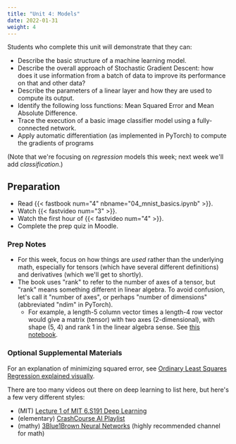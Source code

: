 ```yaml
---
title: "Unit 4: Models"
date: 2022-01-31
weight: 4
---
```


Students who complete this unit will demonstrate that they can:

- Describe the basic structure of a machine learning model.
- Describe the overall approach of Stochastic Gradient Descent: how does it use information from a batch of data to improve its performance on that and other data?
- Describe the parameters of a linear layer and how they are used to compute its output.
- Identify the following loss functions: Mean Squared Error and Mean Absolute Difference.
- Trace the execution of a basic image classifier model using a fully-connected network. <!-- next year: clarify this one; it's currently trace-mnist fundamentals -->
- Apply automatic differentiation (as implemented in PyTorch) to compute the gradients of programs

(Note that we're focusing on *regression* models this week; next week we'll add *classification*.)

## Preparation

- Read {{< fastbook num="4" nbname="04_mnist_basics.ipynb" >}}.
- Watch {{< fastvideo num="3" >}}.
- Watch the first hour of {{< fastvideo num="4" >}}.
- Complete the prep quiz in Moodle.

### Prep Notes

- For this week, focus on how things are *used* rather than the underlying math, especially for tensors (which have several different definitions) and derivatives (which we'll get to shortly).
- The book uses "rank" to refer to the number of axes of a tensor, but "rank" means something different in linear algebra. To avoid confusion, let's call it "number of axes", or perhaps "number of dimensions" (abbreviated "ndim" in PyTorch).
  - For example, a length-5 column vector times a length-4 row vector would give a matrix (tensor) with two axes (2-dimensional), with shape (5, 4) and rank 1 in the linear algebra sense. See [this notebook](https://nbviewer.jupyter.org/github/kcarnold/cs344/blob/main/src/Number_of_Dimensions_is_not_Rank.ipynb).

### Optional Supplemental Materials

For an explanation of minimizing squared error, see [Ordinary Least Squares Regression explained visually](https://setosa.io/ev/ordinary-least-squares-regression/).

There are too many videos out there on deep learning to list here, but here's a few very different styles:

- (MIT) [Lecture 1 of MIT 6.S191 Deep Learning](https://www.youtube.com/watch?v=5tvmMX8r_OM&list=PLtBw6njQRU-rwp5__7C0oIVt26ZgjG9NI&index=1)
- (elementary) [CrashCourse AI Playlist](https://www.youtube.com/playlist?list=PL8dPuuaLjXtO65LeD2p4_Sb5XQ51par_b)
- (mathy) [3Blue1Brown Neural Networks](https://www.youtube.com/playlist?list=PLZHQObOWTQDNU6R1_67000Dx_ZCJB-3pi) (highly recommended channel for math)

<!-- - [$1 gesture recognizer](https://depts.washington.edu/acelab/proj/dollar/index.html) for a different style of simple model (we won't study this) -->
